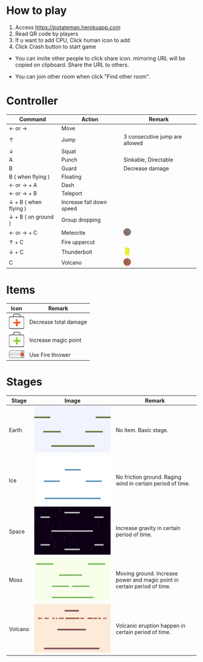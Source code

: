 # How to play

1. Access https://potateman.herokuapp.com
2. Read QR code by players
3. If u want to add CPU, Click human icon to add
4. Click Crash button to start game

* You can invite other people to click share icon. mirroring URL will be copied on clipboard. Share the URL to others.

* You can join other room when click "Find other room".

# Controller

| Command | Action|Remark|
|---------|-------|------|
|← or → | Move ||
|↑| Jump |3 consecutive jump are allowed|
|↓| Squat ||
|A| Punch | Sinkable, Directable |
|B| Guard | Decrease damage |
|B ( when flying ) | Floating ||
|← or → + A | Dash ||
|← or → + B | Teleport ||
|↓ + B ( when flying ) | Increase fall down speed ||
|↓ + B ( on ground ) | Group dropping ||
|← or → + C| Meteorite |![Meteorite](https://raw.githubusercontent.com/sideroad/potateman/master/src/images/meteorite.png)|
|↑ + C| Fire uppercut ||
|↓ + C | Thunderbolt |![Thunderbolt](https://raw.githubusercontent.com/sideroad/potateman/master/src/images/thunder-attack-left-5.png)|
|C | Volcano |![Volcano](https://raw.githubusercontent.com/sideroad/potateman/master/src/images/volcano.png)|

# Items
|Icon|Remark|
|----|------|
|![RescueBox](https://raw.githubusercontent.com/sideroad/potateman/master/src/images/rescue-box.png)|Decrease total damage|
|![MagicBox](https://raw.githubusercontent.com/sideroad/potateman/master/src/images/magic-box.png)|Increase magic point|
|![Firethrower](https://raw.githubusercontent.com/sideroad/potateman/master/src/images/flamethrower-equip-right-1.png)|Use Fire thrower|

# Stages
|Stage|Image|Remark|
|-----|-----|------|
|Earth|![](https://raw.githubusercontent.com/sideroad/potateman/master/src/images/stage-earth.png)|No item. Basic stage.|
|Ice|![](https://raw.githubusercontent.com/sideroad/potateman/master/src/images/stage-ice.png)|No friction ground. Raging wind in certain period of time.|
|Space|![](https://raw.githubusercontent.com/sideroad/potateman/master/src/images/stage-space.png)|Increase gravity in certain period of time.|
|Moss|![](https://raw.githubusercontent.com/sideroad/potateman/master/src/images/stage-moss.png)|Moving ground. Increase power and magic point in certain period of time.|
|Volcano|![](https://raw.githubusercontent.com/sideroad/potateman/master/src/images/stage-volcano.png)|Volcanic eruption happen in certain period of time.|
